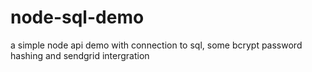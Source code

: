 # node-sql-demo
a simple node api demo with connection to sql, some bcrypt password hashing and sendgrid intergration

